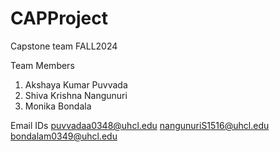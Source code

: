 # CAPProject
Capstone team FALL2024

Team Members
1. Akshaya Kumar Puvvada
2. Shiva Krishna Nangunuri
3. Monika Bondala

Email IDs
puvvadaa0348@uhcl.edu
nangunuriS1516@uhcl.edu
bondalam0349@uhcl.edu

